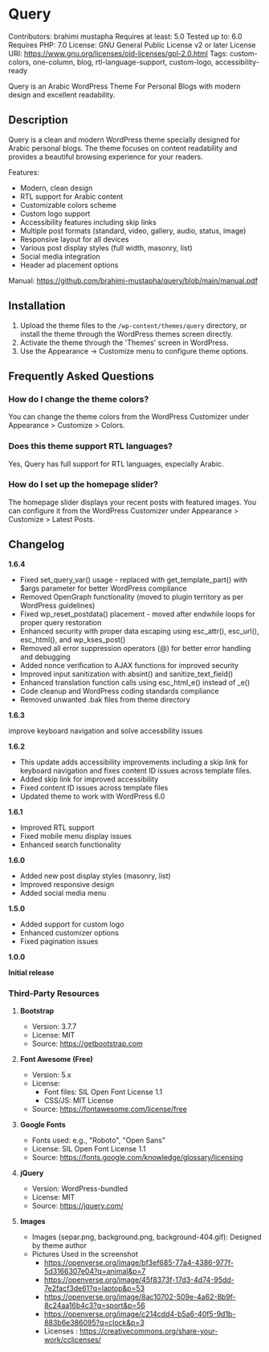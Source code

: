 # Query

Contributors: brahimi mustapha
Requires at least: 5.0
Tested up to: 6.0
Requires PHP: 7.0
License: GNU General Public License v2 or later
License URI: https://www.gnu.org/licenses/old-licenses/gpl-2.0.html
Tags: custom-colors, one-column, blog, rtl-language-support, custom-logo, accessibility-ready

Query is an Arabic WordPress Theme For Personal Blogs with modern design and excellent readability.

## Description
Query is a clean and modern WordPress theme specially designed for Arabic personal blogs. The theme focuses on content readability and provides a beautiful browsing experience for your readers.

Features:
* Modern, clean design
* RTL support for Arabic content
* Customizable colors scheme
* Custom logo support
* Accessibility features including skip links
* Multiple post formats (standard, video, gallery, audio, status, image)
* Responsive layout for all devices
* Various post display styles (full width, masonry, list)
* Social media integration
* Header ad placement options

Manual: https://github.com/brahimi-mustapha/query/blob/main/manual.pdf

## Installation 

1. Upload the theme files to the `/wp-content/themes/query` directory, or install the theme through the WordPress themes screen directly.
2. Activate the theme through the 'Themes' screen in WordPress.
3. Use the Appearance -> Customize menu to configure theme options.

## Frequently Asked Questions

### How do I change the theme colors?

You can change the theme colors from the WordPress Customizer under Appearance > Customize > Colors.

### Does this theme support RTL languages?

Yes, Query has full support for RTL languages, especially Arabic.

### How do I set up the homepage slider?

The homepage slider displays your recent posts with featured images. You can configure it from the WordPress Customizer under Appearance > Customize > Latest Posts.

## Changelog


**1.6.4**

* Fixed set_query_var() usage - replaced with get_template_part() with $args parameter for better WordPress compliance
* Removed OpenGraph functionality (moved to plugin territory as per WordPress guidelines)
* Fixed wp_reset_postdata() placement - moved after endwhile loops for proper query restoration
* Enhanced security with proper data escaping using esc_attr(), esc_url(), esc_html(), and wp_kses_post()
* Removed all error suppression operators (@) for better error handling and debugging
* Added nonce verification to AJAX functions for improved security
* Improved input sanitization with absint() and sanitize_text_field()
* Enhanced translation function calls using esc_html_e() instead of _e()
* Code cleanup and WordPress coding standards compliance
* Removed unwanted .bak files from theme directory


**1.6.3**

improve keyboard navigation and solve accessbility issues

**1.6.2**
* This update adds accessibility improvements including a skip link for keyboard navigation and fixes content ID issues across template files.
* Added skip link for improved accessibility
* Fixed content ID issues across template files
* Updated theme to work with WordPress 6.0

**1.6.1**
* Improved RTL support
* Fixed mobile menu display issues
* Enhanced search functionality

**1.6.0**
* Added new post display styles (masonry, list)
* Improved responsive design
* Added social media menu

**1.5.0**
* Added support for custom logo
* Enhanced customizer options
* Fixed pagination issues

**1.0.0**

**Initial release**

### Third-Party Resources

1. **Bootstrap**
   - Version: 3.7.7
   - License: MIT
   - Source: https://getbootstrap.com

2. **Font Awesome (Free)**
   - Version: 5.x
   - License: 
     - Font files: SIL Open Font License 1.1
     - CSS/JS: MIT License
   - Source: https://fontawesome.com/license/free

3. **Google Fonts**
   - Fonts used: e.g., "Roboto", "Open Sans"
   - License: SIL Open Font License 1.1
   - Source: https://fonts.google.com/knowledge/glossary/licensing

4. **jQuery**
   - Version: WordPress-bundled
   - License: MIT
   - Source: https://jquery.com/

5. **Images**
   - Images (separ.png, background.png, background-404.gif): Designed by theme author
   - Pictures Used in the screenshot
      -  https://openverse.org/image/bf3ef685-77a4-4386-977f-5d3166307e04?q=animal&p=7
      -  https://openverse.org/image/45f8373f-17d3-4d74-95dd-7e2facf3de61?q=laptop&p=53
      -  https://openverse.org/image/8ac10702-509e-4a62-8b9f-8c24aa16b4c3?q=sport&p=56
      -  https://openverse.org/image/c214cdd4-b5a6-40f5-9d1b-883b6e386095?q=clock&p=3
      - Licenses : https://creativecommons.org/share-your-work/cclicenses/